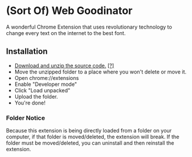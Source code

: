 # (Sort Of) Web Goodinator
A wonderful Chrome Extension that uses revolutionary technology to change every text on the internet to the best font.

## Installation
- [Download and unzip the source code.](https://github.com/tedscode/sort-of-web-goodinator/archive/master.zip) [\[?\]](#folder-notice)
- Move the unzipped folder to a place where you won't delete or move it.
- Open chrome://extensions
- Enable "Developer mode"
- Click "Load unpacked"
- Upload the folder.
- You're done!

### Folder Notice
Because this extension is being directly loaded from a folder on your computer, if that folder is moved/deleted, the extension will break. If the folder must be moved/deleted, you can uninstall and then reinstall the extension.
